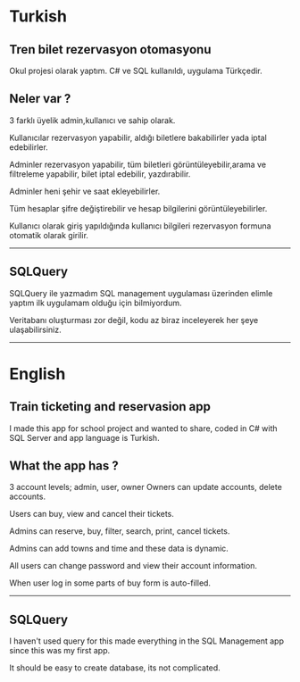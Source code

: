 # Turkish
## Tren bilet rezervasyon otomasyonu
Okul projesi olarak yaptım. C# ve SQL kullanıldı, uygulama Türkçedir.

## Neler var ?
3 farklı üyelik admin,kullanıcı ve sahip olarak.

Kullanıcılar rezervasyon yapabilir, aldığı biletlere bakabilirler yada iptal edebilirler.

Adminler rezervasyon yapabilir, tüm biletleri görüntüleyebilir,arama ve filtreleme yapabilir, bilet iptal edebilir, yazdırabilir.

Adminler heni şehir ve saat ekleyebilirler.

Tüm hesaplar şifre değiştirebilir ve hesap bilgilerini görüntüleyebilirler.

Kullanıcı olarak giriş yapıldığında kullanıcı bilgileri rezervasyon formuna otomatik olarak girilir.

---
## SQLQuery
SQLQuery ile yazmadım SQL management uygulaması üzerinden elimle yaptım ilk uygulamam olduğu için bilmiyordum.

Veritabanı oluşturması zor değil, kodu az biraz inceleyerek her şeye ulaşabilirsiniz.

---
# English
## Train ticketing and reservasion app

I made this app for school project and wanted to share, coded in C# with SQL Server and app language is Turkish.

## What the app has ? 
3 account levels; admin, user, owner Owners can update accounts, delete accounts.

Users can buy, view and cancel their tickets.

Admins can reserve, buy, filter, search, print, cancel tickets.

Admins can add towns and time and these data is dynamic.

All users can change password and view their account information.

When user log in some parts of buy form is auto-filled.

---
## SQLQuery
I haven't used query for this made everything in the SQL Management app since this was my first app.

It should be easy to create database, its not complicated.
